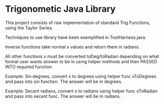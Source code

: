 # Trigonometic Java Library

This project consists of raw implementation of standard Trig Functions, using the Taylor Series.

Techniques to use library have been exemplified in TestHarness.java. 

Inverse functions take normal x values and return them in radians.

All other functions x must be converted toDeg/toRadian depending on what format user wants answer to be in using helper methods and then PASSED INTO required function

Example: Sin degrees, convert x to degrees using helper func xToDegrees and pass into sin function. The answer will be in degrees. 

Example: Secant radians, convert x to radians using helper func xToRadian and pass into secant func. The answer will be in radians.

